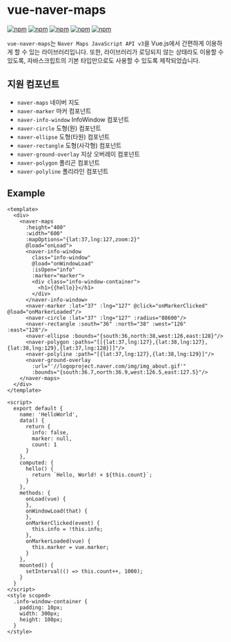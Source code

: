 # vue-naver-maps
[![npm](https://img.shields.io/npm/v/vue-naver-maps.svg?style=flat-square)](https://www.npmjs.com/package/vue-naver-maps)
[![npm](https://img.shields.io/npm/dt/vue-naver-maps.svg?style=flat-square)](https://www.npmjs.com/package/vue-naver-maps)
[![npm](https://img.shields.io/npm/l/vue-naver-maps.svg?registry_uri=https%3A%2F%2Fregistry.npmjs.com&style=flat-square)](https://opensource.org/licenses/MIT)
[![npm](https://img.shields.io/badge/Docs-English-green.svg?style=flat-square)](https://shin-jaeheon.github.io/vue-naver-maps/en/)
[![npm](https://img.shields.io/badge/문서-한국어-blue.svg?style=flat-square)](https://shin-jaeheon.github.io/vue-naver-maps/)

`vue-naver-maps`는 `Naver Maps JavaScript API v3`을 Vue.js에서 간편하게 이용하게 할 수 있는 라이브러리입니다. 또한, 라이브러리가 로딩되지 않는 상태라도 이용할 수 있도록, 자바스크립트의 기본 타입만으로도 사용할 수 있도록 제작되었습니다.

## 지원 컴포넌트
* `naver-maps` 네이버 지도
* `naver-marker` 마커 컴포넌트
* `naver-info-window` InfoWindow 컴포넌트
* `naver-circle` 도형(원) 컴포넌트
* `naver-ellipse` 도형(타원) 컴포넌트
* `naver-rectangle` 도형(사각형) 컴포넌트
* `naver-ground-overlay` 지상 오버레이 컴포넌트
* `naver-polygon` 폴리곤 컴포넌트
* `naver-polyline` 폴리라인 컴포넌트

## Example
```vue
<template>
  <div>
    <naver-maps
      :height="400"
      :width="600"
      :mapOptions="{lat:37,lng:127,zoom:2}"
      @load="onLoad">
      <naver-info-window
        class="info-window"
        @load="onWindowLoad"
        :isOpen="info"
        :marker="marker">
        <div class="info-window-container">
          <h1>{{hello}}</h1>
        </div>
      </naver-info-window>
      <naver-marker :lat="37" :lng="127" @click="onMarkerClicked" @load="onMarkerLoaded"/>
      <naver-circle :lat="37" :lng="127" :radius="88600"/>
      <naver-rectangle :south="36" :north="38" :west="126" :east="128"/>
      <naver-ellipse :bounds="{south:36,north:38,west:126,east:128}"/>
      <naver-polygon :paths="[[{lat:37,lng:127},{lat:38,lng:127},{lat:38,lng:129},{lat:37,lng:128}]]"/>
      <naver-polyline :path="[{lat:37,lng:127},{lat:38,lng:129}]"/>
      <naver-ground-overlay
        :url="'//logoproject.naver.com/img/img_about.gif'"
        :bounds="{south:36.7,north:36.9,west:126.5,east:127.5}"/>
    </naver-maps>
  </div>
</template>

<script>
  export default {
    name: 'HelloWorld',
    data() {
      return {
        info: false,
        marker: null,
        count: 1
      }
    },
    computed: {
      hello() {
        return `Hello, World! × ${this.count}`;
      }
    },
    methods: {
      onLoad(vue) {
      },
      onWindowLoad(that) {
      },
      onMarkerClicked(event) {
        this.info = !this.info;
      },
      onMarkerLoaded(vue) {
        this.marker = vue.marker;
      }
    },
    mounted() {
      setInterval(() => this.count++, 1000);
    }
  }
</script>
<style scoped>
  .info-window-container {
    padding: 10px;
    width: 300px;
    height: 100px;
  }
</style>
```
